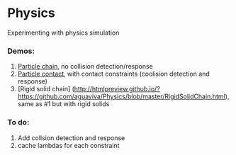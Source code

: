 # Physics
Experimenting with physics simulation

### Demos:
1. [Particle chain](http://htmlpreview.github.io/?https://github.com/aguaviva/Physics/blob/master/ChainSimulation.html), no collision detection/response
2. [Particle contact](http://htmlpreview.github.io/?https://github.com/aguaviva/Physics/blob/master/ContactConstraints.html), with contact constraints (coolision detection and response)
3. [Rigid solid chain] (http://htmlpreview.github.io/?https://github.com/aguaviva/Physics/blob/master/RigidSolidChain.html), same as #1 but with rigid solids


### To do:
1. Add collsion detection and response
2. cache lambdas for each constraint
